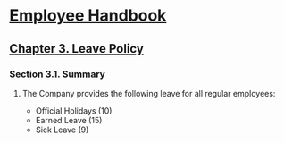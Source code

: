 # [Employee Handbook](../index.md)

## [Chapter 3. Leave Policy](index.md)

### Section 3.1. Summary

1. The Company provides the following leave for all regular employees:

    * Official Holidays (10)
    * Earned Leave (15)
    * Sick Leave (9)
